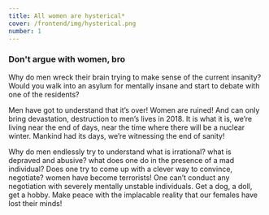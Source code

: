 ```yaml
---
title: All women are hysterical*
cover: /frontend/img/hysterical.png
number: 1
---
```


### Don't argue with women, bro

Why do men wreck their brain trying to make sense of the current insanity? Would you walk into an asylum for mentally insane and start to debate with one of the residents?

Men have got to understand that it’s over! Women are ruined! And can only bring devastation, destruction to men’s lives in 2018. It is what it is, we’re living near the end of days, near the time where there will be a nuclear winter. Mankind had its days, we’re witnessing the end of sanity!

Why do men endlessly try to understand what is irrational? what is depraved and abusive? what does one do in the presence of a mad individual? Does one try to come up with a clever way to convince, negotiate? women have become terrorists! One can’t conduct any negotiation with severely mentally unstable individuals. Get a dog, a doll, get a hobby. Make peace with the implacable reality that our females have lost their minds!

